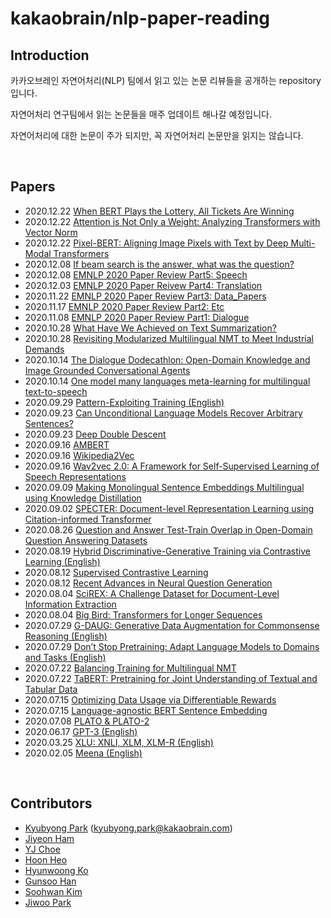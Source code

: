 # kakaobrain/nlp-paper-reading

## Introduction

카카오브레인 자연어처리(NLP) 팀에서 읽고 있는 논문 리뷰들을 공개하는 repository 입니다.

자연어처리 연구팀에서 읽는 논문들을 매주 업데이트 해나갈 예정입니다.

자연어처리에 대한 논문이 주가 되지만, 꼭 자연어처리 논문만을 읽지는 않습니다.

<br>

## Papers
- 2020.12.22 [When BERT Plays the Lottery, All Tickets Are Winning](https://github.com/kakaobrain/nlp-paper-reading/blob/master/notes/when_bert_plays_the_lottery_all_tickets_are_winning.md)
- 2020.12.22 [Attention is Not Only a Weight: Analyzing Transformers with Vector Norm](https://github.com/kakaobrain/nlp-paper-reading/blob/master/notes/attention_is_not_only_a_weight.md)
- 2020.12.22 [Pixel-BERT: Aligning Image Pixels with Text by Deep Multi-Modal Transformers](https://github.com/kakaobrain/nlp-paper-reading/blob/master/notes/pixel-bert.md)
- 2020.12.08 [If beam search is the answer, what was the question?](https://github.com/kakaobrain/nlp-paper-reading/blob/master/notes/beam_search.md)
- 2020.12.08 [EMNLP 2020 Paper Review Part5: Speech](https://github.com/kakaobrain/nlp-paper-reading/blob/master/notes/EMNLP_Part5.md)
- 2020.12.03 [EMNLP 2020 Paper Reivew Part4: Translation](https://github.com/kakaobrain/nlp-paper-reading/blob/master/notes/Translation_with_EMNLP2020.md)
- 2020.11.22 [EMNLP 2020 Paper Review Part3: Data_Papers](https://github.com/kakaobrain/nlp-paper-reading/blob/master/notes/data_papers.md)
- 2020.11.17 [EMNLP 2020 Paper Review Part2: Etc](https://github.com/kakaobrain/nlp-paper-reading/blob/master/notes/EMNLP_Paper_Review_2.pdf)
- 2020.11.08 [EMNLP 2020 Paper Review Part1: Dialogue](https://github.com/kakaobrain/nlp-paper-reading/blob/master/notes/EMNLP2020_Part1.md)
- 2020.10.28 [What Have We Achieved on Text Summarization?](https://github.com/kakaobrain/nlp-paper-reading/blob/master/notes/summarization_achievement.md)
- 2020.10.28 [Revisiting Modularized Multilingual NMT to Meet Industrial Demands](https://github.com/kakaobrain/nlp-paper-reading/blob/master/notes/Revisiting_Modularized_Multilingual_NMT_to_Meet_Industrial_Demands.md)
- 2020.10.14 [The Dialogue Dodecathlon: Open-Domain Knowledge and Image Grounded Conversational Agents](https://github.com/kakaobrain/nlp-paper-reading/blob/master/notes/The_Dialogue_Decathlon.md#the-dialogue-dodecathlon-open-domain-knowledge-and-image-grounded-conversational-agents)
- 2020.10.14 [One model many languages meta-learning for multilingual text-to-speech](https://github.com/kakaobrain/nlp-paper-reading/blob/master/notes/One-Model-Many-Languages.md)
- 2020.09.29 [Pattern-Exploiting Training (English)](notes/PET.md)
- 2020.09.23 [Can Unconditional Language Models Recover Arbitrary Sentences?](notes/can_unconditional_language_models_recover_arbitrary_sentences.md)
- 2020.09.23 [Deep Double Descent](notes/Deep_Double_Descent.md)  
- 2020.09.16 [AMBERT](notes/AMBERT.md)  
- 2020.09.16 [Wikipedia2Vec](notes/Wikipedia2Vec.md)  
- 2020.09.16 [Wav2vec 2.0: A Framework for Self-Supervised Learning of Speech Representations](https://github.com/kakaobrain/nlp-paper-reading/blob/master/notes/wav2vec%202.0.md)
- 2020.09.09 [Making Monolingual Sentence Embeddings Multilingual using Knowledge Distillation](notes/making_monolingual_sentence_embeddings_multilingual_using_knowledge_distillation.md)
- 2020.09.02 [SPECTER: Document-level Representation Learning using Citation-informed Transformer](notes/SPECTER.md)
- 2020.08.26 [Question and Answer Test-Train Overlap in Open-Domain Question Answering Datasets](notes/Question_and_Answer_Overlap.md)
- 2020.08.19 [Hybrid Discriminative-Generative Training via Contrastive Learning (English)](notes/HDGE.md)
- 2020.08.12 [Supervised Contrastive Learning](notes/Supervised_Contrastive_Learning.md)
- 2020.08.12 [Recent Advances in Neural Question Generation](notes/QG_Survey.md)
- 2020.08.04 [SciREX: A Challenge Dataset for Document-Level Information Extraction](notes/SciREX.md)
- 2020.08.04 [Big Bird: Transformers for Longer Sequences](notes/Big_Bird.md)
- 2020.07.29 [G-DAUG: Generative Data Augmentation for Commonsense Reasoning (English)](notes/G-DAUG.md)
- 2020.07.29 [Don’t Stop Pretraining: Adapt Language Models to Domains and Tasks (English)](notes/Dont_Stop_Pretraining.md)
- 2020.07.22 [Balancing Training for Multilingual NMT](notes/Balancing_Training_for_Multilingual_NMT.md)
- 2020.07.22 [TaBERT: Pretraining for Joint Understanding of Textual and Tabular Data](notes/TaBERT.md)
- 2020.07.15 [Optimizing Data Usage via Differentiable Rewards](notes/Optimizing_Data_Usage_via_Differentiable_Rewards.md)
- 2020.07.15 [Language-agnostic BERT Sentence Embedding](notes/LaBSE.md)
- 2020.07.08 [PLATO & PLATO-2](notes/PLATO.md)
- 2020.06.17 [GPT-3 (English)](notes/GPT-3.md)
- 2020.03.25 [XLU: XNLI, XLM, XLM-R (English)](notes/XLU.md)
- 2020.02.05 [Meena (English)](notes/Meena.md)

<br>

## Contributors

- [Kyubyong Park](https://github.com/Kyubyong) (kyubyong.park@kakaobrain.com)
- [Jiyeon Ham](https://github.com/hammouse)
- [YJ Choe](https://github.com/yjchoe)
- [Hoon Heo](https://github.com/Huffon)
- [Hyunwoong Ko](https://github.com/hyunwoongko)
- [Gunsoo Han](https://github.com/robinsongh381)
- [Soohwan Kim](https://github.com/sooftware)
- [Jiwoo Park](https://github.com/bernardscumm)
